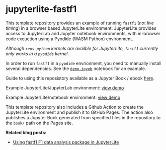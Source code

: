 # jupyterlite-fastf1

This template repository provides an example of running `fastf1` (*not live timing*) in a browser based JupyterLite environment. JupyterLite provides access to JupyterLab and Jupyter notebook environments, with in-browser code exeuction using a Pyodide (WASM Python) environment.

*Although `xeus-python` kernels are availble for JupyterLite, `fastf1` currently only works in a `pyodide` kernel.*

In order to run `fastf1` in a `pyodide` envrionment, you need to manually install several dependencies. See the [`demo.ipynb`](./demo.ipynb) notebook for an example.

Guide to using this reposistory available as a Jupyter Book / ebook [here](https://f1datajunkie.github.io/jupyterlite-fastf1/book).

Example JupyterLite/JupyterLab environment: [view demo](https://f1datajunkie.github.io/jupyterlite-fastf1/lab/index.html?path=demo.ipynb)

Example JupyterLite/notebook environment: [view demo](https://f1datajunkie.github.io/jupyterlite-fastf1/tree/index.html?path=demo.ipynb)

This template repository also includes a Github Action to create the JupyterLite environment and publish it to GitHub Pages. The action also publishes a Jupyter Book generated from specified files in the repository to the `book/` path on the Pages site.

__Related blog posts:__

- [Using fastf1 F1 data analysis package in JupyterLite](https://blog.ouseful.info/2025/01/13/using-fastf1-f1-data-analysis-package-in-jupyterlite/)
